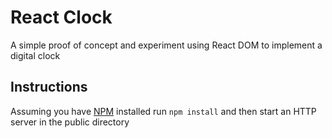 # React Clock
A simple proof of concept and experiment using React DOM to implement a digital clock

## Instructions
Assuming you have [NPM](https://docs.npmjs.com/cli/install) installed run `npm install` and then start an HTTP server in the public directory
